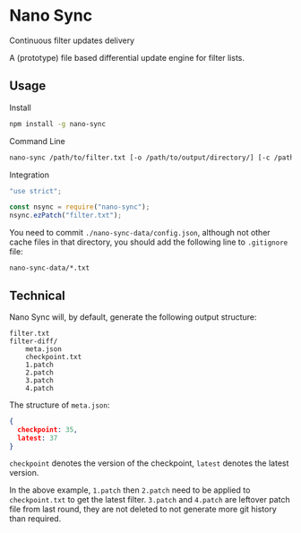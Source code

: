 # Nano Sync

Continuous filter updates delivery

A (prototype) file based differential update engine for filter lists. 

## Usage

Install
```Bash
npm install -g nano-sync
```

Command Line
```Bash
nano-sync /path/to/filter.txt [-o /path/to/output/directory/] [-c /path/to/config/directory/]
```

Integration
```JavaScript
"use strict";

const nsync = require("nano-sync");
nsync.ezPatch("filter.txt");
```

You need to commit `./nano-sync-data/config.json`, although not other cache files in that directory, 
you should add the following line to `.gitignore` file: 
```
nano-sync-data/*.txt
```

## Technical

Nano Sync will, by default, generate the following output structure: 
```
filter.txt
filter-diff/
    meta.json
    checkpoint.txt
    1.patch
    2.patch
    3.patch
    4.patch
```

The structure of `meta.json`: 
```JSON
{
  checkpoint: 35,
  latest: 37
}
```

`checkpoint` denotes the version of the checkpoint, `latest` denotes the latest version. 

In the above example, `1.patch` then `2.patch` need to be applied to `checkpoint.txt` to get the latest filter. 
`3.patch` and `4.patch` are leftover patch file from last round, they are not deleted to not generate more git history than required. 
